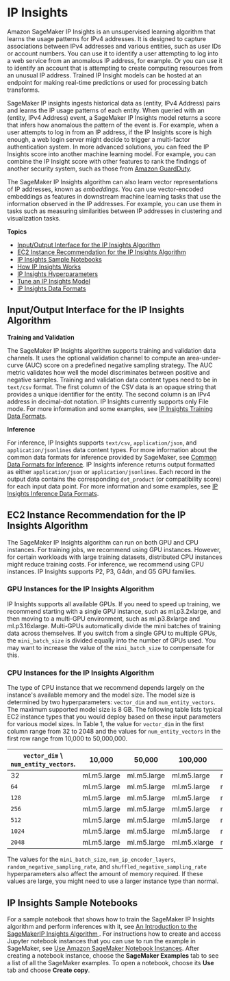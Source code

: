 # IP Insights<a name="ip-insights"></a>

Amazon SageMaker IP Insights is an unsupervised learning algorithm that learns the usage patterns for IPv4 addresses\. It is designed to capture associations between IPv4 addresses and various entities, such as user IDs or account numbers\. You can use it to identify a user attempting to log into a web service from an anomalous IP address, for example\. Or you can use it to identify an account that is attempting to create computing resources from an unusual IP address\. Trained IP Insight models can be hosted at an endpoint for making real\-time predictions or used for processing batch transforms\.

SageMaker IP insights ingests historical data as \(entity, IPv4 Address\) pairs and learns the IP usage patterns of each entity\. When queried with an \(entity, IPv4 Address\) event, a SageMaker IP Insights model returns a score that infers how anomalous the pattern of the event is\. For example, when a user attempts to log in from an IP address, if the IP Insights score is high enough, a web login server might decide to trigger a multi\-factor authentication system\. In more advanced solutions, you can feed the IP Insights score into another machine learning model\. For example, you can combine the IP Insight score with other features to rank the findings of another security system, such as those from [Amazon GuardDuty](https://docs.aws.amazon.com/guardduty/latest/ug/what-is-guardduty.html)\.

The SageMaker IP Insights algorithm can also learn vector representations of IP addresses, known as *embeddings*\. You can use vector\-encoded embeddings as features in downstream machine learning tasks that use the information observed in the IP addresses\. For example, you can use them in tasks such as measuring similarities between IP addresses in clustering and visualization tasks\.

**Topics**
+ [Input/Output Interface for the IP Insights Algorithm](#ip-insights-inputoutput)
+ [EC2 Instance Recommendation for the IP Insights Algorithm](#ip-insights-instances)
+ [IP Insights Sample Notebooks](#ip-insights-sample-notebooks)
+ [How IP Insights Works](ip-insights-howitworks.md)
+ [IP Insights Hyperparameters](ip-insights-hyperparameters.md)
+ [Tune an IP Insights Model](ip-insights-tuning.md)
+ [IP Insights Data Formats](ip-insights-data-formats.md)

## Input/Output Interface for the IP Insights Algorithm<a name="ip-insights-inputoutput"></a>

**Training and Validation**

The SageMaker IP Insights algorithm supports training and validation data channels\. It uses the optional validation channel to compute an area\-under\-curve \(AUC\) score on a predefined negative sampling strategy\. The AUC metric validates how well the model discriminates between positive and negative samples\. Training and validation data content types need to be in `text/csv` format\. The first column of the CSV data is an opaque string that provides a unique identifier for the entity\. The second column is an IPv4 address in decimal\-dot notation\. IP Insights currently supports only File mode\. For more information and some examples, see [IP Insights Training Data Formats](ip-insights-training-data-formats.md)\.

**Inference**

For inference, IP Insights supports `text/csv`, `application/json`, and `application/jsonlines` data content types\. For more information about the common data formats for inference provided by SageMaker, see [Common Data Formats for Inference](cdf-inference.md)\. IP Insights inference returns output formatted as either `application/json` or `application/jsonlines`\. Each record in the output data contains the corresponding `dot_product` \(or compatibility score\) for each input data point\. For more information and some examples, see [IP Insights Inference Data Formats](ip-insights-inference-data-formats.md)\.

## EC2 Instance Recommendation for the IP Insights Algorithm<a name="ip-insights-instances"></a>

The SageMaker IP Insights algorithm can run on both GPU and CPU instances\. For training jobs, we recommend using GPU instances\. However, for certain workloads with large training datasets, distributed CPU instances might reduce training costs\. For inference, we recommend using CPU instances\. IP Insights supports P2, P3, G4dn, and G5 GPU families\.

### GPU Instances for the IP Insights Algorithm<a name="ip-insights-instances-gpu"></a>

IP Insights supports all available GPUs\. If you need to speed up training, we recommend starting with a single GPU instance, such as ml\.p3\.2xlarge, and then moving to a multi\-GPU environment, such as ml\.p3\.8xlarge and ml\.p3\.16xlarge\. Multi\-GPUs automatically divide the mini batches of training data across themselves\. If you switch from a single GPU to multiple GPUs, the `mini_batch_size` is divided equally into the number of GPUs used\. You may want to increase the value of the `mini_batch_size` to compensate for this\.

### CPU Instances for the IP Insights Algorithm<a name="ip-insights-instances-cpu"></a>

The type of CPU instance that we recommend depends largely on the instance's available memory and the model size\. The model size is determined by two hyperparameters: `vector_dim` and `num_entity_vectors`\. The maximum supported model size is 8 GB\. The following table lists typical EC2 instance types that you would deploy based on these input parameters for various model sizes\. In Table 1, the value for `vector_dim` in the first column range from 32 to 2048 and the values for `num_entity_vectors` in the first row range from 10,000 to 50,000,000\.


| `vector_dim` \\ `num_entity_vectors`\. | 10,000 | 50,000 | 100,000 | 500,000 | 1,000,000 | 5,000,000 | 10,000,000 | 50,000,000 | 
| --- | --- | --- | --- | --- | --- | --- | --- | --- | 
| 32 |  ml\.m5\.large  | ml\.m5\.large | ml\.m5\.large | ml\.m5\.large | ml\.m5\.large | ml\.m5\.xlarge | ml\.m5\.2xlarge | ml\.m5\.4xlarge | 
|  `64`  |  ml\.m5\.large  | ml\.m5\.large | ml\.m5\.large | ml\.m5\.large | ml\.m5\.large | ml\.m5\.2xlarge | ml\.m5\.2xlarge |  | 
|  `128`  |  ml\.m5\.large  | ml\.m5\.large | ml\.m5\.large | ml\.m5\.large | ml\.m5\.large | ml\.m5\.2xlarge | ml\.m5\.4xlarge |  | 
|  `256`  |  ml\.m5\.large  | ml\.m5\.large | ml\.m5\.large | ml\.m5\.large | ml\.m5\.xlarge | ml\.m5\.4xlarge |  |  | 
|  `512`  |  ml\.m5\.large  | ml\.m5\.large | ml\.m5\.large | ml\.m5\.large | ml\.m5\.2xlarge |  |  |  | 
|  `1024`  |  ml\.m5\.large  | ml\.m5\.large | ml\.m5\.large | ml\.m5\.xlarge | ml\.m5\.4xlarge |  |  |  | 
|  `2048`  |  ml\.m5\.large  | ml\.m5\.large | ml\.m5\.xlarge | ml\.m5\.xlarge |  |  |  |  | 

The values for the `mini_batch_size`, `num_ip_encoder_layers`, `random_negative_sampling_rate`, and `shuffled_negative_sampling_rate` hyperparameters also affect the amount of memory required\. If these values are large, you might need to use a larger instance type than normal\.

## IP Insights Sample Notebooks<a name="ip-insights-sample-notebooks"></a>

For a sample notebook that shows how to train the SageMaker IP Insights algorithm and perform inferences with it, see [An Introduction to the SageMakerIP Insights Algorithm ](https://sagemaker-examples.readthedocs.io/en/latest/introduction_to_amazon_algorithms/ipinsights_login/ipinsights-tutorial.html)\. For instructions how to create and access Jupyter notebook instances that you can use to run the example in SageMaker, see [Use Amazon SageMaker Notebook Instances](nbi.md)\. After creating a notebook instance, choose the **SageMaker Examples** tab to see a list of all the SageMaker examples\. To open a notebook, choose its **Use** tab and choose **Create copy**\.